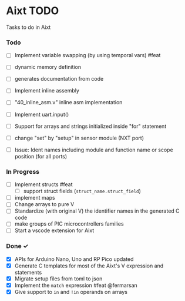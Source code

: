 # Aixt TODO

Tasks to do in Aixt 


### Todo

- [ ] Implement variable swapping (by using temporal vars) #feat
- [ ] dynamic memory definition
- [ ] generates documentation from code
- [ ] Implement inline assembly
- [ ] "40_inline_asm.v" inline asm implementation
- [ ] Implement uart.input()
- [ ] Support for arrays and strings initialized inside "for" statement
- [ ] change "set" by "setup" in sensor module (NXT port)
- [ ] Issue: Ident names including module and function name or scope position (for all ports)


### In Progress

- [ ] Implement structs #feat
    - [ ] support struct fields (`struct_name.struct_field`)
- [ ] implement maps
- [ ] Change arrays to  pure V
- [ ] Standardize (with original V) the identifier names in the generated C code
- [ ] make groups of PIC microcontrollers families
- [ ] Start a vscode extension for Aixt

### Done ✓

- [x] APIs for Arduino Nano, Uno and RP Pico updated
- [x] Generate C templates for most of the Aixt's V expression and statements
- [x] Migrate setup files from toml to json
- [x] Implement the `match` expression #feat @fermarsan
- [x] Give support to `in` and `!in` operands on arrays